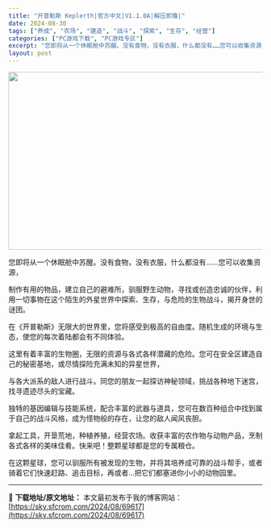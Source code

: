 ```yaml
---
title: "开普勒斯 Keplerth|官方中文|V1.1.0A|解压即撸|"
date: 2024-08-30
tags: ["养成", "农场", "建造", "战斗", "探索", "生存", "经营"]
categories: ["PC游戏下载", "PC游戏专区"]
excerpt: "您即将从一个休眠舱中苏醒。没有食物，没有衣服，什么都没有……您可以收集资源， 制作有用的物品，建立自己的避难所，驯服野生动物，寻找或创造忠诚的伙伴，利用一切事物在这个陌生的外星世界中探索、生存，与危险的生物战斗，揭开身世的谜团。 在《开普勒斯》无限大的世界里，您将感受到极高的自由度。随机生成的环境与&hellip;"
layout: post
---
```


<img class="aligncenter size-full wp-image-69618" src="https://sky.sfcrom.com/wp-content/uploads/2024/08/2024083010292420.webp" alt="" width="616" height="353" />

您即将从一个休眠舱中苏醒。没有食物，没有衣服，什么都没有……您可以收集资源，

制作有用的物品，建立自己的避难所，驯服野生动物，寻找或创造忠诚的伙伴，利用一切事物在这个陌生的外星世界中探索、生存，与危险的生物战斗，揭开身世的谜团。

在《开普勒斯》无限大的世界里，您将感受到极高的自由度。随机生成的环境与生态，使您的每次着陆都会有不同体验。

这里有着丰富的生物圈，无限的资源与各式各样潜藏的危险。您可在安全区建造自己的秘密基地，或尽情探险充满未知的异星世界，

与各大派系的敌人进行战斗。同您的朋友一起探访神秘领域，挑战各种地下迷宫，找寻遗迹尽头的宝藏。

独特的基因编辑与技能系统，配合丰富的武器与道具，您可在数百种组合中找到属于自己的战斗风格，成为怪物般的存在，让您的敌人闻风丧胆。

拿起工具，开垦荒地，种植养殖，经营农场。收获丰富的农作物与动物产品，烹制各式各样的美味佳肴。快来吧！整颗星球都是您的专属粮仓。

在这颗星球，您可以驯服所有被发现的生物，并将其培养成可靠的战斗帮手，或者骑着它们快速赶路、追击目标，再或者…把它们都塞进你小小的动物园里。

---
📖 **下载地址/原文地址：** 本文最初发布于我的博客网站：[https://sky.sfcrom.com/2024/08/69617](https://sky.sfcrom.com/2024/08/69617)
